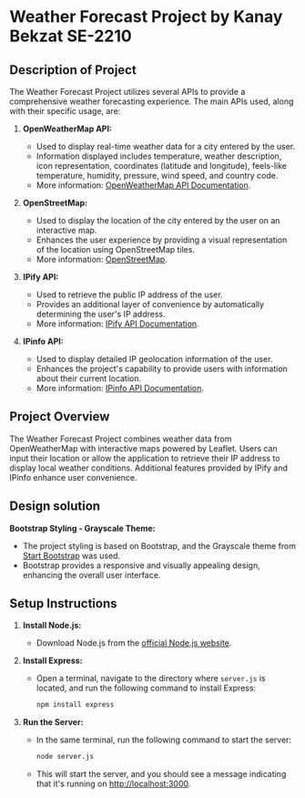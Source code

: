 # Weather Forecast Project by Kanay Bekzat SE-2210
## Description of Project

The Weather Forecast Project utilizes several APIs to provide a comprehensive weather forecasting experience. The main APIs used, along with their specific usage, are:

1. **OpenWeatherMap API:**
   - Used to display real-time weather data for a city entered by the user.
   - Information displayed includes temperature, weather description, icon representation, coordinates (latitude and longitude), feels-like temperature, humidity, pressure, wind speed, and country code.
   - More information: [OpenWeatherMap API Documentation](https://openweathermap.org/api).

2. **OpenStreetMap:**
   - Used to display the location of the city entered by the user on an interactive map.
   - Enhances the user experience by providing a visual representation of the location using OpenStreetMap tiles.
   - More information: [OpenStreetMap](https://www.openstreetmap.org/).

3. **IPify API:**
   - Used to retrieve the public IP address of the user.
   - Provides an additional layer of convenience by automatically determining the user's IP address.
   - More information: [IPify API Documentation](https://www.ipify.org/).

4. **IPinfo API:**
   - Used to display detailed IP geolocation information of the user.
   - Enhances the project's capability to provide users with information about their current location.
   - More information: [IPinfo API Documentation](https://ipinfo.io/developers).


## Project Overview

The Weather Forecast Project combines weather data from OpenWeatherMap with interactive maps powered by Leaflet. Users can input their location or allow the application to retrieve their IP address to display local weather conditions. Additional features provided by IPify and IPinfo enhance user convenience.

## Design solution

**Bootstrap Styling - Grayscale Theme:**
   - The project styling is based on Bootstrap, and the Grayscale theme from [Start Bootstrap](https://startbootstrap.com/theme/grayscale) was used.
   - Bootstrap provides a responsive and visually appealing design, enhancing the overall user interface.

## Setup Instructions

1. **Install Node.js:**
   - Download Node.js from the [official Node.js website](https://nodejs.org/).

2. **Install Express:**
   - Open a terminal, navigate to the directory where `server.js` is located, and run the following command to install Express:
     ```bash
     npm install express
     ```

3. **Run the Server:**
   - In the same terminal, run the following command to start the server:
     ```bash
     node server.js
     ```
   - This will start the server, and you should see a message indicating that it's running on [http://localhost:3000](http://localhost:3000).


